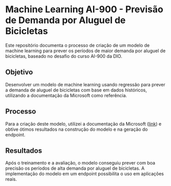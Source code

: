 # Machine Learning AI-900 - Previsão de Demanda por Aluguel de Bicicletas

Este repositório documenta o processo de criação de um modelo de machine learning para prever os períodos de maior demanda por aluguel de bicicletas, baseado no desafio do curso AI-900 da DIO.

## Objetivo

Desenvolver um modelo de machine learning usando regressão para prever a demanda de aluguel de bicicletas com base em dados históricos, utilizando a documentação da Microsoft como referência.

## Processo

Para a criação deste modelo, utilizei a documentação da Microsoft ([link](https://microsoftlearning.github.io/mslearn-ai-fundamentals/Instructions/Labs/01-machine-learning.html)) e obtive ótimos resultados na construção do modelo e na geração do endpoint.

## Resultados

Após o treinamento e a avaliação, o modelo conseguiu prever com boa precisão os períodos de alta demanda por aluguel de bicicletas. A implementação do modelo em um endpoint possibilita o uso em aplicações reais.



